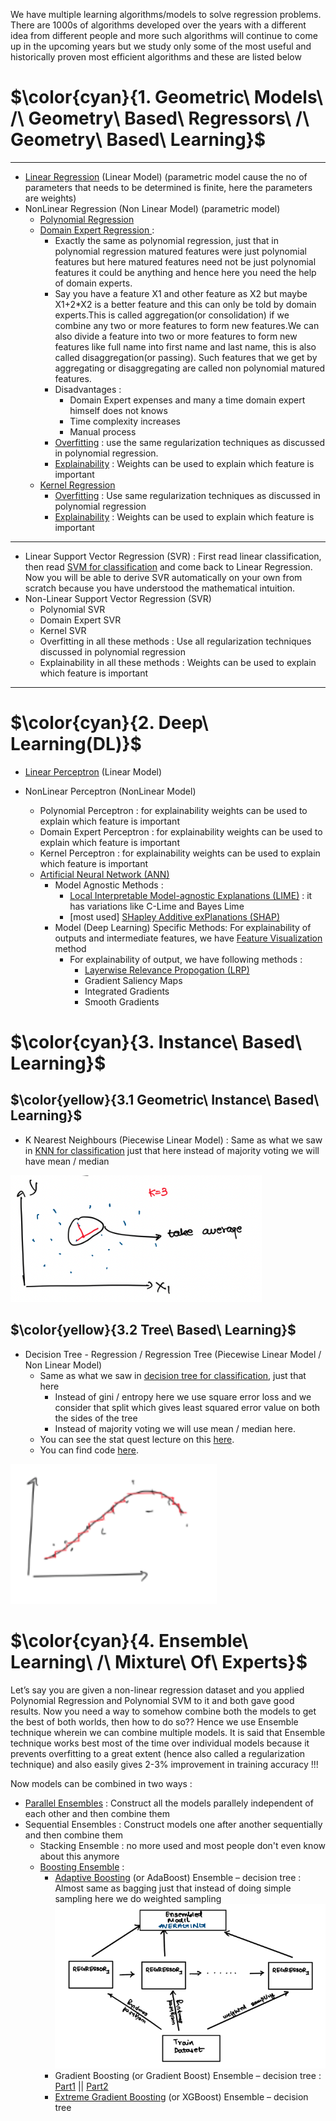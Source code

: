 We have multiple learning algorithms/models to solve regression problems. There are 1000s of algorithms developed over the years with a different idea from different people and more such algorithms will continue to come up in the upcoming years but we study only some of the most useful and historically proven most efficient algorithms and these are listed below

# $\color{cyan}{1. Geometric\ Models\ /\ Geometry\ Based\ Regressors\ /\ Geometry\ Based\ Learning}$
---
- [Linear Regression](https://levelup.gitconnected.com/unfolding-maths-for-linear-regression-part-1-simple-linear-regression-561d9e6182f0) (Linear Model) (parametric model cause the no of parameters that needs to be determined is finite, here the parameters are weights)
- NonLinear Regression (Non Linear Model) (parametric model)
    - [Polynomial Regression](https://levelup.gitconnected.com/unfolding-math-for-polynomial-non-linear-regression-7ad8f486d53a)
    - <u> Domain Expert Regression </u> : 
        - Exactly the same as polynomial regression, just that in polynomial regression matured features were just polynomial features but here matured features need not be just polynomial features it could be anything and hence here you need the help of domain experts.
        - Say you have a feature X1 and other feature as X2 but maybe X1+2*X2 is a better feature and this can only be told by domain experts.This is called aggregation(or consolidation) if we combine any two or more features to form new features.We can also divide a feature into two or more features to form new features like full name into first name and last name, this is also called disaggregation(or passing). Such features that we get by aggregating or disaggregating are called non polynomial matured features.
        - Disadvantages : 
            - Domain Expert expenses and many a time domain expert himself does not knows 
            - Time complexity increases
            - Manual process
        - <u>Overfitting</u> : use the same regularization techniques as discussed in polynomial regression.
        - <u>Explainability</u> : Weights can be used to explain which feature is important
    - [Kernel Regression](https://khetansarvesh.medium.com/kernel-regression-fc38027cc3f3)
        - <u>Overfitting</u> : Use same regularization techniques as discussed in polynomial regression
        - <u>Explainability</u> : Weights can be used to explain which feature is important
---
- Linear Support Vector Regression (SVR) : First read linear classification, then read [SVM for classification](https://levelup.gitconnected.com/support-vector-machine-svm-an-optimisation-mammoth-5daf3bc648ad#c5b0) and come back to Linear Regression. Now you will be able to derive SVR automatically on your own from scratch because you have understood the mathematical intuition.
-  Non-Linear Support Vector Regression (SVR)
    - Polynomial SVR
    - Domain Expert SVR
    - Kernel SVR
    - Overfitting in all these methods : Use all regularization techniques discussed in polynomial regression 
    - Explainability in all these methods : Weights can be used to explain which feature is important

---

# $\color{cyan}{2. Deep\ Learning(DL)}$

- [Linear Perceptron](https://khetansarvesh.medium.com/linear-perceptron-regression-10f6f1006afb) (Linear Model)

- NonLinear Perceptron (NonLinear Model)
  - Polynomial Perceptron : for explainability weights can be used to explain which feature is important
  - Domain Expert Perceptron : for explainability weights can be used to explain which feature is important
  - Kernel Perceptron : for explainability weights can be used to explain which feature is important
  - [Artificial Neural Network (ANN)](https://khetansarvesh.medium.com/artificial-neural-networks-anns-9ec2d198bbd8)
      - Model Agnostic Methods :
          - [Local Interpretable Model-agnostic Explanations (LIME)](https://www.youtube.com/watch?v=d6j6bofhj2M) : it has variations like C-Lime and Bayes Lime
          - [most used] [SHapley Additive exPlanations (SHAP)](https://www.youtube.com/watch?v=9haIOplEIGM)
      - Model (Deep Learning) Specific Methods: For explainability of outputs and intermediate features, we have [Feature Visualization](https://www.youtube.com/watch?v=lg1-M8hEX50) method
          -  For explainability of output, we have following methods :
              - [Layerwise Relevance Propogation (LRP)](https://www.youtube.com/watch?v=PDRewtcqmaI)
              - Gradient Saliency Maps
              - Integrated Gradients
              - Smooth Gradients



# $\color{cyan}{3. Instance\ Based\ Learning}$

## $\color{yellow}{3.1 Geometric\ Instance\ Based\ Learning}$
- K Nearest Neighbours (Piecewise Linear Model) : Same as what we saw in [KNN for classification](https://pub.towardsai.net/k-nearest-neighbours-knn-for-classification-da05a58d924b) just that here instead of majority voting we will have mean / median 

![Alt text](https://github.com/khetansarvesh/Tabular-Cross-Sectional-Modelling/blob/main/imgs/knn.png)

## $\color{yellow}{3.2 Tree\ Based\ Learning}$
- Decision Tree - Regression / Regression Tree (Piecewise Linear Model / Non Linear Model) 
    - Same as what we saw in [decision tree for classification](https://khetansarvesh.medium.com/decision-tree-classification-explained-909a2fbf5993), just that here
        - Instead of gini / entropy here we use square error loss and we consider that split which gives least squared error value on both the sides of the tree
        - Instead of majority voting we will use mean / median here. 
    - You can see the stat quest lecture on this [here](https://www.youtube.com/watch?v=g9c66TUylZ4).
    - You can find code [here](https://github.com/khetansarvesh/Tabular-Cross-Sectional-Modelling/blob/main/modelling/regression/Decision-Tree-Regression.ipynb).

![Alt text](https://github.com/khetansarvesh/Tabular-Cross-Sectional-Modelling/blob/main/imgs/tree_algo.png)


# $\color{cyan}{4. Ensemble\ Learning\ /\ Mixture\ Of\ Experts}$
Let’s say you are given a non-linear regression dataset and you applied Polynomial Regression and  Polynomial SVM to it and both gave good results. Now you need a way to somehow combine both the models to get the best of both worlds, then how to do so?? Hence we use Ensemble technique wherein we can combine multiple models. It is said that Ensemble technique works best most of the time over individual models because it prevents overfitting to a great extent (hence also called a regularization technique) and also easily gives 2-3% improvement in training accuracy !!!

Now models can be combined in two ways : 
- [Parallel Ensembles](https://levelup.gitconnected.com/parallel-regression-ensemblers-be8037854336) : Construct all the models parallely independent of each other and then combine them
- Sequential Ensembles : Construct models one after another sequentially and then combine them
  - Stacking Ensemble : no more used and most people don't even know about this anymore
  - [Boosting Ensemble](https://www.youtube.com/watch?v=SEekcR7wdBc) : 
    - [Adaptive Boosting](https://www.youtube.com/watch?v=NLRO1-jp5F8) (or AdaBoost) Ensemble – decision tree : Almost same as bagging just that instead of doing simple sampling here we do weighted sampling
    ![Alt text](https://github.com/khetansarvesh/Tabular-Cross-Sectional-Modelling/blob/main/imgs/adaboost.png)
    - Gradient Boosting (or Gradient Boost) Ensemble – decision tree : [Part1](https://www.youtube.com/watch?v=Nol1hVtLOSg) || [Part2](https://www.youtube.com/watch?v=Oo9q6YtGzvc)
    - [Extreme Gradient Boosting](https://www.youtube.com/watch?v=w-_vmVfpssg&t=116s) (or XGBoost) Ensemble – decision tree
